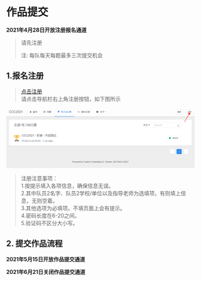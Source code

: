 
# 作品提交

**2021年4月28日开放注册报名通道**
>请先注册
>
>注: 每队每天每题最多三次提交机会

## 1.报名注册

>[点击注册](http://ccc2021.rieslab.cn:8008/)<br>
>请点击导航栏右上角注册按钮，如下图所示
>
>
>
![](./images/up1.png)
>
>
>
>注册注意事项：<br>
>1.按提示填入各项信息，确保信息无误。<br>
>2.其中队员2名字、队员2学校/单位以及指导老师为选填项，有则填上信息，无则空着。<br>
>3.其他选项为必填项。不填页面上会有提示。<br>
>4.密码长度在6-20之间。<br>
>5.验证码不区分大小写。<br>

## 2. 提交作品流程

<!--## 作品提交的入口如下：-->

**2021年5月15日开放作品提交通道**

**2021年6月21日关闭作品提交通道**

<!--[http://ccc2021.rieslab.cn:8008/](http://ccc2021.rieslab.cn:8008/)-->
